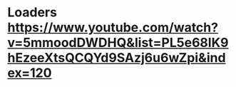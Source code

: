 # Loaders https://www.youtube.com/watch?v=5mmoodDWDHQ&list=PL5e68lK9hEzeeXtsQCQYd9SAzj6u6wZpi&index=120